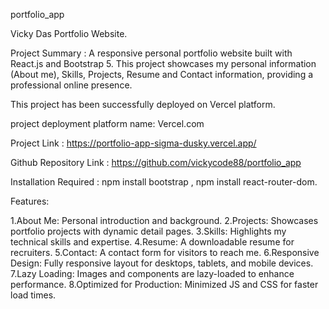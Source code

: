 portfolio_app

Vicky Das Portfolio Website.

Project Summary : A responsive personal portfolio website built with React.js and Bootstrap 5. This project showcases my personal information (About me), Skills, Projects, Resume and Contact information, providing a professional online presence.

This project has been successfully deployed on Vercel platform.

project deployment platform name: Vercel.com

Project Link : https://portfolio-app-sigma-dusky.vercel.app/

Github Repository Link : https://github.com/vickycode88/portfolio_app 

Installation Required : npm install bootstrap ,  npm install react-router-dom.

Features:

1.About Me: Personal introduction and background.
2.Projects: Showcases portfolio projects with dynamic detail pages.
3.Skills: Highlights my technical skills and expertise.
4.Resume: A downloadable resume for recruiters.
5.Contact: A contact form for visitors to reach me.
6.Responsive Design: Fully responsive layout for desktops, tablets, and mobile devices.
7.Lazy Loading: Images and components are lazy-loaded to enhance performance.
8.Optimized for Production: Minimized JS and CSS for faster load times.














